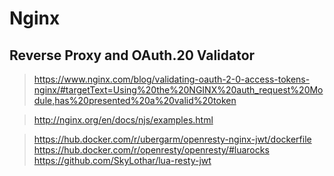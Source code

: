 # Nginx
## Reverse Proxy and OAuth.20 Validator

>  https://www.nginx.com/blog/validating-oauth-2-0-access-tokens-nginx/#targetText=Using%20the%20NGINX%20auth_request%20Module,has%20presented%20a%20valid%20token

> http://nginx.org/en/docs/njs/examples.html


> https://hub.docker.com/r/ubergarm/openresty-nginx-jwt/dockerfile 
> https://hub.docker.com/r/openresty/openresty/#luarocks
> https://github.com/SkyLothar/lua-resty-jwt